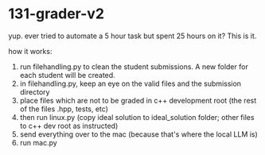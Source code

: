 # 131-grader-v2
yup. ever tried to automate a 5 hour task but spent 25 hours on it? This is it.

how it works:
  1. run filehandling.py to clean the student submissions. A new folder for each student will be created.
  2. in filehandling.py, keep an eye on the valid files and the submission directory
  3. place files which are not to be graded in c++ development root (the rest of the files .hpp, tests, etc)
  4. then run linux.py (copy ideal solution to ideal_solution folder; other files to c++ dev root as instructed)
  5. send everything over to the mac (because that's where the local LLM is)
  6. run mac.py